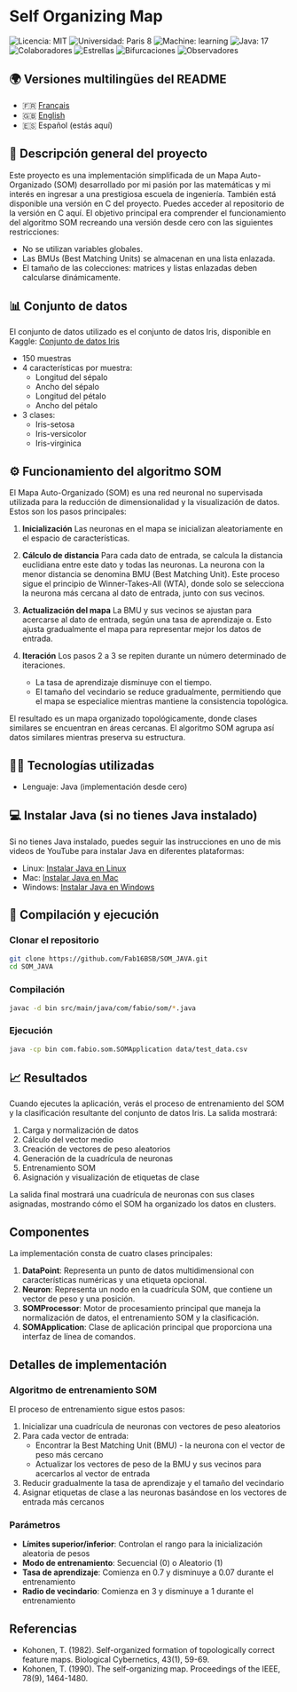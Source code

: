 # Self Organizing Map

![Licencia: MIT](https://img.shields.io/badge/License-MIT-yellow.svg)
![Universidad: Paris 8](https://img.shields.io/badge/Universidad-Paris%208-blue)
![Machine: learning](https://img.shields.io/badge/Machine-Learning-orange)
![Java: 17](https://img.shields.io/badge/Java-17-red)
![Colaboradores](https://img.shields.io/badge/Colaboradores-1-brightgreen)
![Estrellas](https://img.shields.io/badge/Estrellas-0-lightgrey)
![Bifurcaciones](https://img.shields.io/badge/Bifurcaciones-0-lightgrey)
![Observadores](https://img.shields.io/badge/Observadores-0-lightgrey)

## 🌍 Versiones multilingües del README

- 🇫🇷 [Français](README.fr.md)
- 🇬🇧 [English](README.md)
- 🇪🇸 Español (estás aquí)

## 📘 Descripción general del proyecto

Este proyecto es una implementación simplificada de un Mapa Auto-Organizado (SOM) desarrollado por mi pasión por las matemáticas y mi interés en ingresar a una prestigiosa escuela de ingeniería. También está disponible una versión en C del proyecto. Puedes acceder al repositorio de la versión en C aquí. El objetivo principal era comprender el funcionamiento del algoritmo SOM recreando una versión desde cero con las siguientes restricciones:

- No se utilizan variables globales.
- Las BMUs (Best Matching Units) se almacenan en una lista enlazada.
- El tamaño de las colecciones: matrices y listas enlazadas deben calcularse dinámicamente.

## 📊 Conjunto de datos

El conjunto de datos utilizado es el conjunto de datos Iris, disponible en Kaggle:
[Conjunto de datos Iris](https://www.kaggle.com/datasets/uciml/iris)

- 150 muestras
- 4 características por muestra:
  - Longitud del sépalo
  - Ancho del sépalo
  - Longitud del pétalo
  - Ancho del pétalo
- 3 clases:
  - Iris-setosa
  - Iris-versicolor
  - Iris-virginica

## ⚙️ Funcionamiento del algoritmo SOM

El Mapa Auto-Organizado (SOM) es una red neuronal no supervisada utilizada para la reducción de dimensionalidad y la visualización de datos. Estos son los pasos principales:

1. **Inicialización**
   Las neuronas en el mapa se inicializan aleatoriamente en el espacio de características.

2. **Cálculo de distancia**
   Para cada dato de entrada, se calcula la distancia euclidiana entre este dato y todas las neuronas.
   La neurona con la menor distancia se denomina BMU (Best Matching Unit). Este proceso sigue el principio de Winner-Takes-All (WTA), donde solo se selecciona la neurona más cercana al dato de entrada, junto con sus vecinos.

3. **Actualización del mapa**
   La BMU y sus vecinos se ajustan para acercarse al dato de entrada, según una tasa de aprendizaje α. Esto ajusta gradualmente el mapa para representar mejor los datos de entrada.

4. **Iteración**
   Los pasos 2 a 3 se repiten durante un número determinado de iteraciones.
   - La tasa de aprendizaje disminuye con el tiempo.
   - El tamaño del vecindario se reduce gradualmente, permitiendo que el mapa se especialice mientras mantiene la consistencia topológica.

El resultado es un mapa organizado topológicamente, donde clases similares se encuentran en áreas cercanas. El algoritmo SOM agrupa así datos similares mientras preserva su estructura.

## 🧑‍💻 Tecnologías utilizadas

- Lenguaje: Java (implementación desde cero)

## 💻 Instalar Java (si no tienes Java instalado)

Si no tienes Java instalado, puedes seguir las instrucciones en uno de mis videos de YouTube para instalar Java en diferentes plataformas:

- Linux: [Instalar Java en Linux](https://www.youtube.com/watch?v=QauitHvQZHA)
- Mac: [Instalar Java en Mac](https://www.youtube.com/watch?v=4WKo13f2Qpc)
- Windows: [Instalar Java en Windows](https://www.youtube.com/watch?v=pShVlXCM75I)

## 📝 Compilación y ejecución

### Clonar el repositorio

```bash
git clone https://github.com/Fab16BSB/SOM_JAVA.git
cd SOM_JAVA
```

### Compilación

```bash
javac -d bin src/main/java/com/fabio/som/*.java
```

### Ejecución

```bash
java -cp bin com.fabio.som.SOMApplication data/test_data.csv
```

## 📈 Resultados

Cuando ejecutes la aplicación, verás el proceso de entrenamiento del SOM y la clasificación resultante del conjunto de datos Iris. La salida mostrará:

1. Carga y normalización de datos
2. Cálculo del vector medio
3. Creación de vectores de peso aleatorios
4. Generación de la cuadrícula de neuronas
5. Entrenamiento SOM
6. Asignación y visualización de etiquetas de clase

La salida final mostrará una cuadrícula de neuronas con sus clases asignadas, mostrando cómo el SOM ha organizado los datos en clusters.

## Componentes

La implementación consta de cuatro clases principales:

1. **DataPoint**: Representa un punto de datos multidimensional con características numéricas y una etiqueta opcional.
2. **Neuron**: Representa un nodo en la cuadrícula SOM, que contiene un vector de peso y una posición.
3. **SOMProcessor**: Motor de procesamiento principal que maneja la normalización de datos, el entrenamiento SOM y la clasificación.
4. **SOMApplication**: Clase de aplicación principal que proporciona una interfaz de línea de comandos.

## Detalles de implementación

### Algoritmo de entrenamiento SOM

El proceso de entrenamiento sigue estos pasos:

1. Inicializar una cuadrícula de neuronas con vectores de peso aleatorios
2. Para cada vector de entrada:
   - Encontrar la Best Matching Unit (BMU) - la neurona con el vector de peso más cercano
   - Actualizar los vectores de peso de la BMU y sus vecinos para acercarlos al vector de entrada
3. Reducir gradualmente la tasa de aprendizaje y el tamaño del vecindario
4. Asignar etiquetas de clase a las neuronas basándose en los vectores de entrada más cercanos

### Parámetros

- **Límites superior/inferior**: Controlan el rango para la inicialización aleatoria de pesos
- **Modo de entrenamiento**: Secuencial (0) o Aleatorio (1)
- **Tasa de aprendizaje**: Comienza en 0.7 y disminuye a 0.07 durante el entrenamiento
- **Radio de vecindario**: Comienza en 3 y disminuye a 1 durante el entrenamiento

## Referencias

- Kohonen, T. (1982). Self-organized formation of topologically correct feature maps. Biological Cybernetics, 43(1), 59-69.
- Kohonen, T. (1990). The self-organizing map. Proceedings of the IEEE, 78(9), 1464-1480.